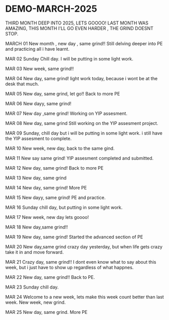 # DEMO-MARCH-2025
THIRD MONTH DEEP INTO 2025, LETS GOOOO!
LAST MONTH WAS AMAZING, THIS MONTH I'LL GO EVEN HARDER , THE GRIND DOESNT STOP.

MARCH 01
New momth , new day , same grind!!
Still delving deeper into PE and practicing all i have learnt.

MAR 02
Sunday Chill day.
I will be putting in some light work.

MAR 03
New week, same grind!!

MAR 04
New day, same grind!
light work today, because i wont be at the desk that much.

MAR 05
New day, same grind, let go!!
Back to more PE

MAR 06
New dayy, same grind!

MAR 07
New day ,same grind!
Working on YIP assesment.

MAR 08
New day, same grind
Still working on the YIP assesment project.

MAR 09
Sunday, chill day but i will be putting in some light work.
i still have the YIP assesment to complete.

MAR 10
New week, new day, back to the same gind.

MAR 11
New say same grind!
YIP assesment completed and submitted.

MAR 12
New day, same grind!
Back to more PE

MAR 13
New day, same grind

MAR 14
New day, same grind!
More PE

MAR 15
New dayy, same grind!
PE and practice.

MAR 16
Sunday chill day, but putting in some light work.

MAR 17
New week, new day lets goooo!

MAR 18
New day,same grind!!

MAR 19
New day, same grind!
Started the advanced section of PE

MAR 20
New day,same grind
crazy day yesterday, but when life gets crazy take it in and move forward.

MAR 21
Crazy day, same grind!!
I dont even know what to say about this week, but i just have to show up regardless of what happnes.

MAR 22
New day, same grind!!
Back to PE.

MAR 23
Sunday chill day.

MAR 24
Welcome to a new week, lets make this week count better than last week.
New week, new grind.

MAR 25
New day, same grind.
More PE
